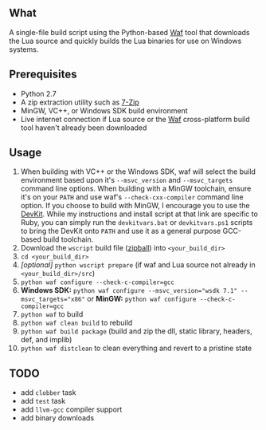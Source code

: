 ## What

A single-file build script using the Python-based [Waf](http://code.google.com/p/waf) tool that
downloads the Lua source and quickly builds the Lua binaries for use on Windows systems.

## Prerequisites

* Python 2.7
* A zip extraction utility such as [7-Zip](http://www.7-zip.org/)
* MinGW, VC++, or Windows SDK build environment
* Live internet connection if Lua source or the [Waf](http://code.google.com/p/waf/)
  cross-platform build tool haven't already been downloaded

## Usage

1. When building with VC++ or the Windows SDK, waf will select the build environment
   based upon it's `--msvc_version` and `--msvc_targets` command line options. When
   building with a MinGW toolchain, ensure it's on your `PATH` and use waf's
   `--check-cxx-compiler` command line option. If you choose to build with MinGW, I
   encourage you to use the [DevKit](https://github.com/oneclick/rubyinstaller/wiki/Development-Kit).
   While my instructions and install script at that link are specific to Ruby, you
   can simply run the `devkitvars.bat` or `devkitvars.ps1` scripts to bring the
   DevKit onto `PATH` and use it as a general purpose GCC-based build toolchain.
2. Download the `wscript` build file ([zipball](http://github.com/jonforums/lua-waf/zipball/master))
   into `<your_build_dir>`
3. `cd <your_build_dir>`
4. *[optional]* `python wscript prepare` (if waf and Lua source not already in `<your_build_dir>/src`)
5. `python waf configure --check-c-compiler=gcc`
5. **Windows SDK:** `python waf configure --msvc_version="wsdk 7.1" --msvc_targets="x86"` or
   **MinGW:** `python waf configure --check-c-compiler=gcc`
6. `python waf` to build
7. `python waf clean build` to rebuild
8. `python waf build package` (build and zip the dll, static library, headers, def, and implib)
9. `python waf distclean` to clean everything and revert to a pristine state

## TODO

* add `clobber` task
* add `test` task
* add `llvm-gcc` compiler support
* add binary downloads
